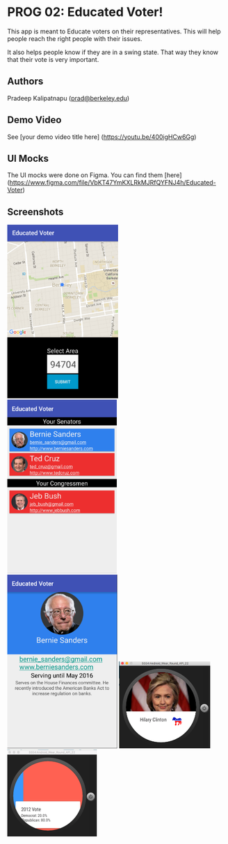 # PROG 02: Educated Voter!

This app is meant to Educate voters on their representatives. This will help people reach the right people with their issues.

It also helps people know if they are in a swing state. That way they know that their vote is very important.

## Authors

Pradeep Kalipatnapu ([prad@berkeley.edu](mailto:prad@berkeley.edu))

## Demo Video

See [your demo video title here] (https://youtu.be/400igHCw6Gg)

## UI Mocks

The UI mocks were done on Figma. You can find them [here] (https://www.figma.com/file/VbKT47YmKXLRkMJRfQYFNJ4h/Educated-Voter)

## Screenshots

<img src="screenshots/main_view.png" height="400" alt="Lancher screen on phone app"/>
<img src="screenshots/congressional_view.png" height="400" alt="Congressional screen on phone app"/>
<img src="screenshots/detailed_view.png" height="400" alt="Detailed screen on phone app"/>
<img src="screenshots/watch_main_view.png" height="200" alt="Lancher screen on watch app"/>
<img src="screenshots/vote_view.png" height="200" alt="Vote screen on watch app"/>
